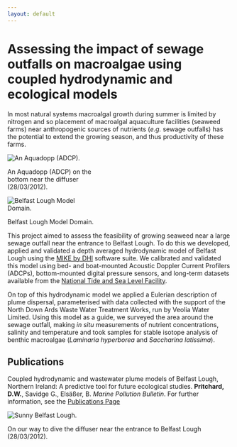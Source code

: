 ```yaml
---
layout: default
---
```


# Assessing the impact of sewage outfalls on macroalgae using coupled hydrodynamic and ecological models

In most natural systems macroalgal growth during summer is limited by nitrogen and so placement of macroalgal aquaculture facilities (seaweed farms) near anthropogenic sources of nutrients (*e.g.* sewage outfalls) has the potential to extend the growing season, and thus productivity of these farms.  

<div class="card-deck float-lg-right mx-2">
<div class="card" style="max-width: 200px">
    <img class="card-img-top" src="{{ "/images/DSC02228_crop200px.jpg" | relative_url}}" alt="An Aquadopp (ADCP).">
    <div class="card-body">
        <p class="card-text text-center">An Aquadopp (ADCP) on the bottom near the diffuser (28/03/2012).</p>
    </div>
</div>
<div class="card" style="max-width: 200px">
    <img class="card-img-top" src="{{ "/images/Fig1v2_high.png" | relative_url}}" alt="Belfast Lough Model Domain.">
    <div class="card-body">
        <p class="card-text text-center">Belfast Lough Model Domain.</p>
    </div>
</div>
</div>

This project aimed to assess the feasibility of growing seaweed near a large sewage outfall near the entrance to Belfast Lough. To do this we developed, applied and validated a depth averaged hydrodynamic model of Belfast Lough using the [MIKE by DHI][mike] software suite.  We calibrated and validated this model using bed- and boat-mounted Acoustic Doppler Current Profilers (ADCPs), bottom-mounted digital pressure sensors, and long-term datasets available from the [National Tide and Sea Level Facility][ntslf].  

On top of this hydrodynamic model we applied a Eulerian description of plume dispersal, parameterised with data collected with the support of the North Down Ards Waste Water Treatment Works, run by Veolia Water Limited.  Using this model as a guide, we surveyed the area around the sewage outfall, making *in situ* measurements of nutrient concentrations, salinity and temperature and took samples for stable isotope analysis of benthic macroalgae (*Laminaria hyperborea* and *Saccharina latissima*).

## Publications
Coupled hydrodynamic and wastewater plume models of Belfast Lough, Northern Ireland: A predictive tool for future ecological studies. **Pritchard, D.W.**, Savidge G., Elsäßer, B. *Marine Pollution Bulletin*.  For further information, see the [Publications Page][pubs]

<div class="card" style="max-width: 750px">
    <img class="card-img-top" src="{{ "/images/CSC_0046_crop.jpg" | relative_url}}" alt="Sunny Belfast Lough.">
    <div class="card-body">
        <p class="card-text text-center">On our way to dive the diffuser near the entrance to Belfast Lough (28/03/2012).</p>
    </div>
</div>

[MIKE]: http://www.dhisoftware.com  
[pubs]: ../../publications/
[ntslf]: http://www.ntslf.org
